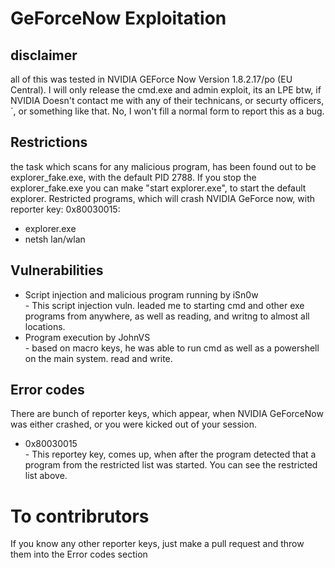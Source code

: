 # GeForceNow Exploitation



## disclaimer
all of this was tested in NVIDIA GEForce Now Version 1.8.2.17/po (EU Central).
I will only release the cmd.exe and admin exploit, its an LPE btw, if NVIDIA Doesn't contact me with any of their technicans, or securty officers,´, or something like that. No, I won't fill a normal form to report this as a bug.
## Restrictions
the task which scans for any malicious program, has been found out to be explorer_fake.exe, with the default PID 2788. 
If you stop the explorer_fake.exe you can make "start explorer.exe", to start the default explorer.
Restricted programs, which will crash NVIDIA GeForce now, with reporter key: 0x80030015:
- explorer.exe
- netsh lan/wlan
## Vulnerabilities
- Script injection and malicious program running by iSn0w \
      - This script injection vuln. leaded me to starting cmd and other exe programs from anywhere, as well as reading, and                                              writng to almost all locations.
- Program execution by JohnVS \
      - based on macro keys, he was able to run cmd as well as a powershell on the main system. read and write.
## Error codes
There are bunch of reporter keys, which appear, when NVIDIA GeForceNow was either crashed, or you were kicked out of your session.
- 0x80030015 \
      - This reportey key, comes up, when after the program detected that a program from the restricted list was started.
        You can see the restricted list above.









# To contribrutors
If you know any other reporter keys, just make a pull request and throw them into the Error codes section
